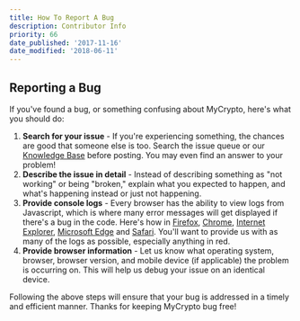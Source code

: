 ```yaml
---
title: How To Report A Bug
description: Contributor Info
priority: 66
date_published: '2017-11-16'
date_modified: '2018-06-11'
---
```


## Reporting a Bug

If you've found a bug, or something confusing about MyCrypto, here's what you
should do:

1. **Search for your issue** - If you're experiencing something, the chances are good that someone else is too. Search the issue queue or our [Knowledge Base](https://support.mycrypto.com/) before posting. You may even find an answer to your problem!
2. **Describe the issue in detail** - Instead of describing something as "not working" or being "broken," explain what you expected to happen, and what's happening instead or just not happening.
3. **Provide console logs** - Every browser has the ability to view logs from Javascript, which is where many error messages will get displayed if there's a bug in the code. Here's how in [Firefox](https://developer.mozilla.org/en-US/docs/Tools/Browser_Console), [Chrome](https://developers.google.com/web/tools/chrome-devtools/console/), [Internet Explorer](https://msdn.microsoft.com/en-us/library/dn255006(v=vs.85).aspx), [Microsoft Edge](https://docs.microsoft.com/en-us/microsoft-edge/devtools-guide/console) and [Safari](https://www.wickedlysmart.com/hfjsconsole/). You'll want to provide us with as many of the logs as possible, especially anything in red.
4. **Provide browser information** - Let us know what operating system, browser, browser version, and mobile device (if applicable) the problem is occurring on. This will help us debug your issue on an identical device.

Following the above steps will ensure that your bug is addressed in a timely and
efficient manner. Thanks for keeping MyCrypto bug free!
